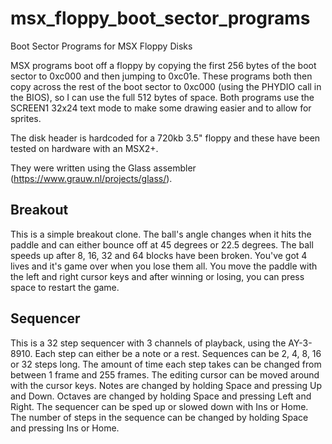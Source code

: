 # msx_floppy_boot_sector_programs
Boot Sector Programs for MSX Floppy Disks

MSX programs boot off a floppy by copying the first 256 bytes of the boot sector to 0xc000 and then jumping to 0xc01e.
These programs both then copy across the rest of the boot sector to 0xc000 (using the PHYDIO call in the BIOS), so I can use the full 512 bytes of space.
Both programs use the SCREEN1 32x24 text mode to make some drawing easier and to allow for sprites.

The disk header is hardcoded for a 720kb 3.5" floppy and these have been tested on hardware with an MSX2+.

They were written using the Glass assembler (https://www.grauw.nl/projects/glass/).

## Breakout
This is a simple breakout clone.
The ball's angle changes when it hits the paddle and can either bounce off at 45 degrees or 22.5 degrees.
The ball speeds up after 8, 16, 32 and 64 blocks have been broken.
You've got 4 lives and it's game over when you lose them all.
You move the paddle with the left and right cursor keys and after winning or losing, you can press space to restart the game.



## Sequencer
This is a 32 step sequencer with 3 channels of playback, using the AY-3-8910. Each step can either be a note or a rest.
Sequences can be 2, 4, 8, 16 or 32 steps long. The amount of time each step takes can be changed from between 1 frame and 255 frames.
The editing cursor can be moved around with the cursor keys.
Notes are changed by holding Space and pressing Up and Down.
Octaves are changed by holding Space and pressing Left and Right.
The sequencer can be sped up or slowed down with Ins or Home.
The number of steps in the sequence can be changed by holding Space and pressing Ins or Home.

